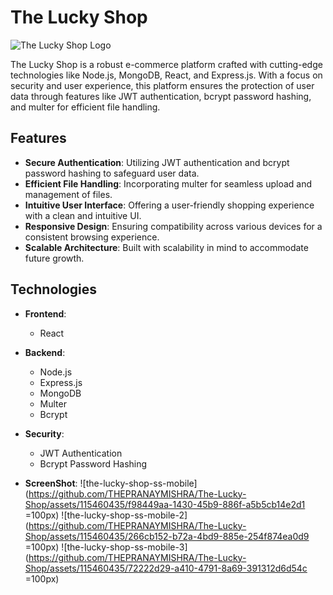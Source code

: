 # The Lucky Shop

![The Lucky Shop Logo](https://cdn-icons-png.flaticon.com/128/7610/7610777.png)

The Lucky Shop is a robust e-commerce platform crafted with cutting-edge technologies like Node.js, MongoDB, React, and Express.js. With a focus on security and user experience, this platform ensures the protection of user data through features like JWT authentication, bcrypt password hashing, and multer for efficient file handling.

## Features

- **Secure Authentication**: Utilizing JWT authentication and bcrypt password hashing to safeguard user data.
- **Efficient File Handling**: Incorporating multer for seamless upload and management of files.
- **Intuitive User Interface**: Offering a user-friendly shopping experience with a clean and intuitive UI.
- **Responsive Design**: Ensuring compatibility across various devices for a consistent browsing experience.
- **Scalable Architecture**: Built with scalability in mind to accommodate future growth.

## Technologies

- **Frontend**:
  - React
    
- **Backend**:
  - Node.js
  - Express.js
  - MongoDB
  - Multer
  - Bcrypt

- **Security**:
  - JWT Authentication
  - Bcrypt Password Hashing

- **ScreenShot**:
![the-lucky-shop-ss-mobile](https://github.com/THEPRANAYMISHRA/The-Lucky-Shop/assets/115460435/f98449aa-1430-45b9-886f-a5b5cb14e2d1 =100px)
![the-lucky-shop-ss-mobile-2](https://github.com/THEPRANAYMISHRA/The-Lucky-Shop/assets/115460435/266cb152-b72a-4bd9-885e-254f874ea0d9 =100px)
![the-lucky-shop-ss-mobile-3](https://github.com/THEPRANAYMISHRA/The-Lucky-Shop/assets/115460435/72222d29-a410-4791-8a69-391312d6d54c =100px)
